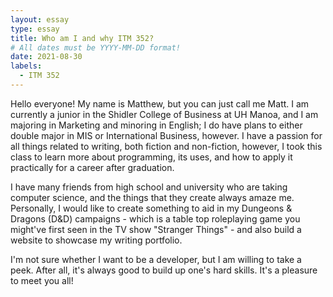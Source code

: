 ```yaml
---
layout: essay
type: essay
title: Who am I and why ITM 352?
# All dates must be YYYY-MM-DD format!
date: 2021-08-30
labels:
  - ITM 352
---
```


Hello everyone! My name is Matthew, but you can just call me Matt. I am currently a junior in the Shidler College of Business at UH Manoa, and I am majoring in Marketing and minoring in English; I do have plans to either double major in MIS or International Business, however. I have a passion for all things related to writing, both fiction and non-fiction, however, I took this class to learn more about programming, its uses, and how to apply it practically for a career after graduation. 

I have many friends from high school and university who are taking computer science, and the things that they create always amaze me. Personally, I would like to create something to aid in my Dungeons & Dragons (D&D) campaigns - which is a table top roleplaying game you might've first seen in the TV show "Stranger Things" - and also build a website to showcase my writing portfolio. 

I'm not sure whether I want to be a developer, but I am willing to take a peek. After all, it's always good to build up one's hard skills. It's a pleasure to meet you all!

